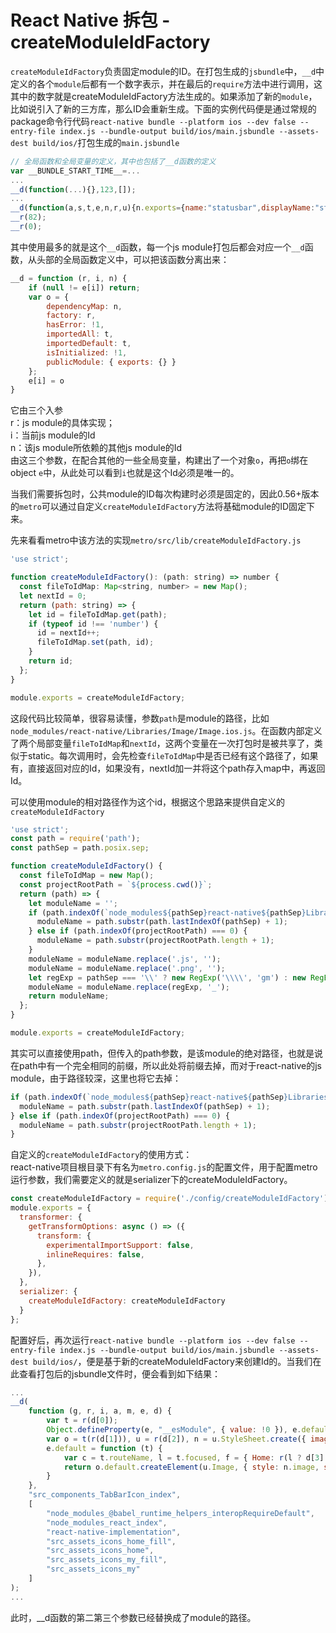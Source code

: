 # React Native 拆包 - createModuleIdFactory

`createModuleIdFactory`负责固定module的ID。在打包生成的`jsbundle`中，`__d`中定义的各个`module`后都有一个数字表示，并在最后的`require`方法中进行调用，这其中的数字就是createModuleIdFactory方法生成的。如果添加了新的`module`，比如说引入了新的三方库，那么ID会重新生成。下面的实例代码便是通过常规的package命令行代码`react-native bundle --platform ios --dev false --entry-file index.js --bundle-output build/ios/main.jsbundle --assets-dest build/ios/`打包生成的`main.jsbundle`

```jsx
// 全局函数和全局变量的定义，其中也包括了__d函数的定义
var __BUNDLE_START_TIME__=...
...
__d(function(...){},123,[]);
...
__d(function(a,s,t,e,n,r,u){n.exports={name:"statusbar",displayName:"statusbar"}},484,[]);
__r(82);
__r(0);
```

其中使用最多的就是这个`__d`函数，每一个js module打包后都会对应一个`__d`函数，从头部的全局函数定义中，可以把该函数分离出来：

```jsx
__d = function (r, i, n) {
    if (null != e[i]) return;
    var o = {
        dependencyMap: n,
        factory: r,
        hasError: !1,
        importedAll: t,
        importedDefault: t,
        isInitialized: !1,
        publicModule: { exports: {} }
    };
    e[i] = o
}
```

它由三个入参  
r：js module的具体实现；  
i：当前js module的Id  
n：该js module所依赖的其他js module的Id  
由这三个参数，在配合其他的一些全局变量，构建出了一个对象`o`，再把`o`绑在object `e`中，从此处可以看到`i`也就是这个Id必须是唯一的。

当我们需要拆包时，公共module的ID每次构建时必须是固定的，因此0.56+版本的`metro`可以通过自定义`createModuleIdFactory`方法将基础module的ID固定下来。

先来看看metro中该方法的实现`metro/src/lib/createModuleIdFactory.js`

```jsx
'use strict';

function createModuleIdFactory(): (path: string) => number {
  const fileToIdMap: Map<string, number> = new Map();
  let nextId = 0;
  return (path: string) => {
    let id = fileToIdMap.get(path);
    if (typeof id !== 'number') {
      id = nextId++;
      fileToIdMap.set(path, id);
    }
    return id;
  };
}

module.exports = createModuleIdFactory;
```

这段代码比较简单，很容易读懂，参数`path`是module的路径，比如`node_modules/react-native/Libraries/Image/Image.ios.js`。在函数内部定义了两个局部变量`fileToIdMap`和`nextId`，这两个变量在一次打包时是被共享了，类似于static。每次调用时，会先检查`fileToIdMap`中是否已经有这个路径了，如果有，直接返回对应的Id，如果没有，nextId加一并将这个path存入map中，再返回Id。

可以使用module的相对路径作为这个id，根据这个思路来提供自定义的`createModuleIdFactory`

```jsx
'use strict';
const path = require('path');
const pathSep = path.posix.sep;

function createModuleIdFactory() {
  const fileToIdMap = new Map();
  const projectRootPath = `${process.cwd()}`;
  return (path) => {
    let moduleName = '';
    if (path.indexOf(`node_modules${pathSep}react-native${pathSep}Libraries${pathSep}`) > 0) {
      moduleName = path.substr(path.lastIndexOf(pathSep) + 1);
    } else if (path.indexOf(projectRootPath) === 0) {
      moduleName = path.substr(projectRootPath.length + 1);
    }
    moduleName = moduleName.replace('.js', '');
    moduleName = moduleName.replace('.png', '');
    let regExp = pathSep === '\\' ? new RegExp('\\\\', 'gm') : new RegExp(pathSep, 'gm');
    moduleName = moduleName.replace(regExp, '_');
    return moduleName;
  };
}

module.exports = createModuleIdFactory;
```

其实可以直接使用path，但传入的path参数，是该module的绝对路径，也就是说在path中有一个完全相同的前缀，所以此处将前缀去掉，而对于react-native的js module，由于路径较深，这里也将它去掉：

```jsx
if (path.indexOf(`node_modules${pathSep}react-native${pathSep}Libraries${pathSep}`) > 0) {
  moduleName = path.substr(path.lastIndexOf(pathSep) + 1);
} else if (path.indexOf(projectRootPath) === 0) {
  moduleName = path.substr(projectRootPath.length + 1);
}
```

自定义的`createModuleIdFactory`的使用方式：  
react-native项目根目录下有名为`metro.config.js`的配置文件，用于配置metro运行参数，我们需要定义的就是serializer下的createModuleIdFactory。

```jsx
const createModuleIdFactory = require('./config/createModuleIdFactory');
module.exports = {
  transformer: {
    getTransformOptions: async () => ({
      transform: {
        experimentalImportSupport: false,
        inlineRequires: false,
      },
    }),
  },
  serializer: {
    createModuleIdFactory: createModuleIdFactory
  }
};
```

配置好后，再次运行`react-native bundle --platform ios --dev false --entry-file index.js --bundle-output build/ios/main.jsbundle --assets-dest build/ios/`，便是基于新的createModuleIdFactory来创建Id的。当我们在此查看打包后的jsbundle文件时，便会看到如下结果：

```javascript
...
__d(
    function (g, r, i, a, m, e, d) {
        var t = r(d[0]);
        Object.defineProperty(e, "__esModule", { value: !0 }), e.default = void 0;
        var o = t(r(d[1])), u = r(d[2]), n = u.StyleSheet.create({ image: { height: 24 } });
        e.default = function (t) {
            var c = t.routeName, l = t.focused, f = { Home: r(l ? d[3] : d[4]), My: r(l ? d[5] : d[6]) };
            return o.default.createElement(u.Image, { style: n.image, source: f[c], resizeMode: "contain" })
        }
    },
    "src_components_TabBarIcon_index",
    [
        "node_modules_@babel_runtime_helpers_interopRequireDefault",
        "node_modules_react_index",
        "react-native-implementation",
        "src_assets_icons_home_fill",
        "src_assets_icons_home",
        "src_assets_icons_my_fill",
        "src_assets_icons_my"
    ]
);
...
```

此时，__d函数的第二第三个参数已经替换成了module的路径。
